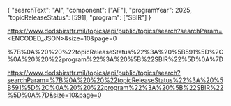 {
  "searchText": "AI",
  "component": ["AF"],
  "programYear": 2025,
  "topicReleaseStatus": [591],
  "program": ["SBIR"]
}

https://www.dodsbirsttr.mil/topics/api/public/topics/search?searchParam=<ENCODED_JSON>&size=10&page=0


%7B%0A%20%20%22topicReleaseStatus%22%3A%20%5B591%5D%2C%0A%20%20%22program%22%3A%20%5B%22SBIR%22%5D%0A%7D


https://www.dodsbirsttr.mil/topics/api/public/topics/search?searchParam=%7B%0A%20%20%22topicReleaseStatus%22%3A%20%5B591%5D%2C%0A%20%20%22program%22%3A%20%5B%22SBIR%22%5D%0A%7D&size=10&page=0
